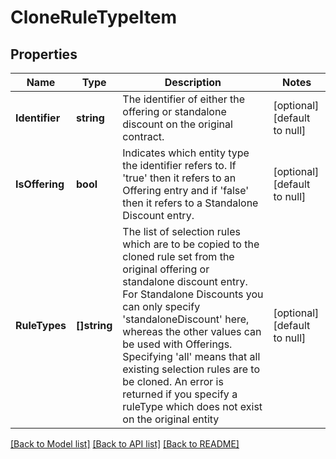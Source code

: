 # CloneRuleTypeItem

## Properties
Name | Type | Description | Notes
------------ | ------------- | ------------- | -------------
**Identifier** | **string** | The identifier of either the offering or standalone discount on the original contract. | [optional] [default to null]
**IsOffering** | **bool** | Indicates which entity type the identifier refers to. If &#39;true&#39; then it refers to an Offering entry and if &#39;false&#39; then it refers to a Standalone Discount entry. | [optional] [default to null]
**RuleTypes** | **[]string** | The list of selection rules which are to be copied to the cloned rule set from the original offering or standalone discount entry. For Standalone Discounts you can only specify &#39;standaloneDiscount&#39; here, whereas the other values can be used with Offerings. Specifying &#39;all&#39; means that all existing selection rules are to be cloned. An error is returned if you specify a ruleType which does not exist on the original entity | [optional] [default to null]

[[Back to Model list]](../README.md#documentation-for-models) [[Back to API list]](../README.md#documentation-for-api-endpoints) [[Back to README]](../README.md)


